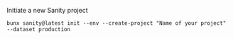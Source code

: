 Initiate a new Sanity project

```
bunx sanity@latest init --env --create-project "Name of your project" --dataset production
```

